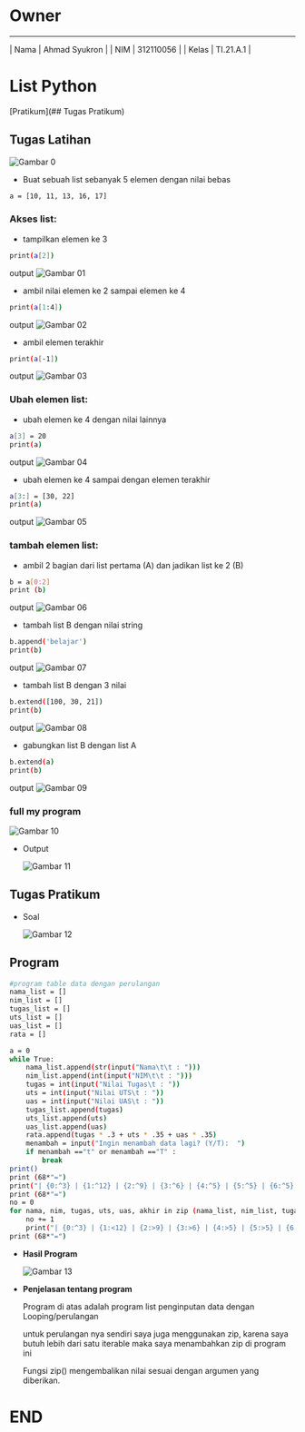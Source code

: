 # Owner
_________________________
| Nama  | Ahmad Syukron |
| NIM   | 312110056     |
| Kelas | TI.21.A.1     |

# List Python
[Pratikum](## Tugas Pratikum)
## Tugas Latihan
![Gambar 0](Image/soal.PNG)
- Buat sebuah list sebanyak 5 elemen dengan nilai bebas
```bash
a = [10, 11, 13, 16, 17]
```
### Akses list:
- tampilkan elemen ke 3
```bash
print(a[2])
```
output ![Gambar 01](Image/hasil1.PNG)<P>
- ambil nilai elemen ke 2 sampai elemen ke 4
```bash
print(a[1:4])
```
output ![Gambar 02](Image/hasil2.PNG)<p>
- ambil elemen terakhir
```bash
print(a[-1])
```
output ![Gambar 03](Image/hasil3.PNG)<p>
### Ubah elemen list:
- ubah elemen ke 4 dengan nilai lainnya
```bash
a[3] = 20
print(a)
```
output ![Gambar 04](Image/hasil4.PNG)<p>
- ubah elemen ke 4 sampai dengan elemen terakhir
```bash
a[3:] = [30, 22]
print(a)
```
output ![Gambar 05](Image/hasil5.PNG)<p>
### tambah elemen list:
- ambil 2 bagian dari list pertama (A) dan jadikan list ke 2 (B)
```bash
b = a[0:2]
print (b)
```
output ![Gambar 06](Image/hasil6.PNG)<p>
- tambah list B dengan nilai string
```bash
b.append('belajar')
print(b)
```
output ![Gambar 07](Image/hasil7.PNG)<p>
- tambah list B dengan 3 nilai
```bash
b.extend([100, 30, 21])
print(b)
```
output ![Gambar 08](Image/hasil8.PNG)<p>
- gabungkan list B dengan list A
```bash
b.extend(a)
print(b)
```
output ![Gambar 09](Image/hasil9.PNG)<p>

### full my program
![Gambar 10](Image/program.PNG)<p>
- Output<p>
![Gambar 11](Image/Hasil.PNG)<p>


## Tugas Pratikum
- Soal<p>
![Gambar 12](Image/soalP.PNG)
## Program
```bash
#program table data dengan perulangan
nama_list = []
nim_list = []
tugas_list = []
uts_list = []
uas_list = []
rata = []

a = 0
while True:
    nama_list.append(str(input("Nama\t\t : ")))
    nim_list.append(int(input("NIM\t\t : ")))
    tugas = int(input("Nilai Tugas\t : "))
    uts = int(input("Nilai UTS\t : "))
    uas = int(input("Nilai UAS\t : "))
    tugas_list.append(tugas)
    uts_list.append(uts)
    uas_list.append(uas)
    rata.append(tugas * .3 + uts * .35 + uas * .35)
    menambah = input("Ingin menambah data lagi? (Y/T):  ")
    if menambah =="t" or menambah =="T" :
        break
print()
print (68*"=")
print("| {0:^3} | {1:^12} | {2:^9} | {3:^6} | {4:^5} | {5:^5} | {6:^5} |".format("NO", "Nama", "NIM", "Tugas", "UTS", "UAS", "Akhir"))
print (68*"=")
no = 0
for nama, nim, tugas, uts, uas, akhir in zip (nama_list, nim_list, tugas_list, uts_list, uas_list, rata):
    no += 1
    print("| {0:^3} | {1:<12} | {2:>9} | {3:>6} | {4:>5} | {5:>5} | {6:>5} |".format(no, nama, nim, tugas, uts, uas, akhir))
print (68*"=")
```
- <b>Hasil Program</b><p>
![Gambar 13](Image/hasilP.PNG)<p>
- <b>Penjelasan tentang program</b><p>
Program di atas adalah program list penginputan data dengan Looping/perulangan<p>
untuk perulangan nya sendiri saya juga menggunakan zip, karena saya butuh lebih dari satu iterable maka saya menambahkan zip di program ini<p>
Fungsi zip() mengembalikan nilai sesuai dengan argumen yang diberikan.<P>
<p>

# END